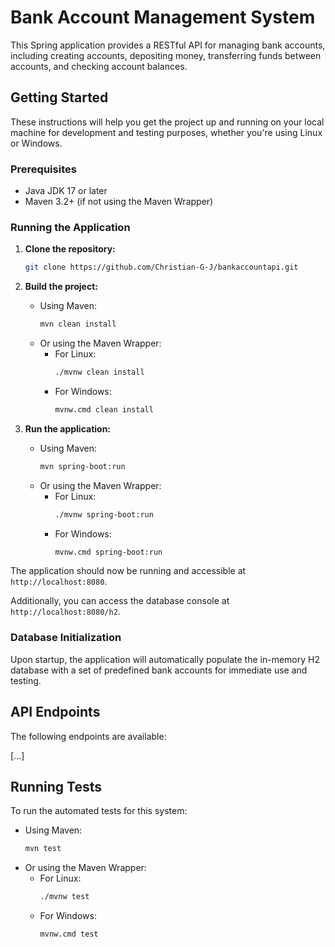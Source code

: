 # Bank Account Management System

This Spring application provides a RESTful API for managing bank accounts, including creating accounts, depositing money, transferring funds between accounts, and checking account balances.

## Getting Started

These instructions will help you get the project up and running on your local machine for development and testing purposes, whether you're using Linux or Windows.

### Prerequisites

- Java JDK 17 or later
- Maven 3.2+ (if not using the Maven Wrapper)

### Running the Application

1. **Clone the repository:**
    ```bash
    git clone https://github.com/Christian-G-J/bankaccountapi.git
    ```

2. **Build the project:**
    - Using Maven:
        ```bash
        mvn clean install
        ```
    - Or using the Maven Wrapper:
        - For Linux:
            ```bash
            ./mvnw clean install
            ```
        - For Windows:
            ```bash
            mvnw.cmd clean install
            ```

3. **Run the application:**
    - Using Maven:
        ```bash
        mvn spring-boot:run
        ```
    - Or using the Maven Wrapper:
        - For Linux:
            ```bash
            ./mvnw spring-boot:run
            ```
        - For Windows:
            ```bash
            mvnw.cmd spring-boot:run
            ```

The application should now be running and accessible at `http://localhost:8080`.

Additionally, you can access the database console at `http://localhost:8080/h2`.

### Database Initialization

Upon startup, the application will automatically populate the in-memory H2 database with a set of predefined bank accounts for immediate use and testing.

## API Endpoints

The following endpoints are available:

[...]

## Running Tests

To run the automated tests for this system:
   - Using Maven:
     ```bash
     mvn test
     ```
   - Or using the Maven Wrapper:
     - For Linux:
       ```bash
       ./mvnw test
       ```
     - For Windows:
       ```bash
       mvnw.cmd test
       ```
